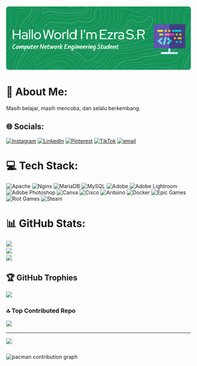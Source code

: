 

![Header](img/github-header-image%20(1).png)

# 💫 About Me:
Masih belajar, masih mencoba, dan selalu berkembang.


## 🌐 Socials:
[![Instagram](https://img.shields.io/badge/Instagram-%23E4405F.svg?logo=Instagram&logoColor=white)](https://instagram.com/eezrsr) [![LinkedIn](https://img.shields.io/badge/LinkedIn-%230077B5.svg?logo=linkedin&logoColor=white)](https://linkedin.com/in/EzraSeptianRafael) [![Pinterest](https://img.shields.io/badge/Pinterest-%23E60023.svg?logo=Pinterest&logoColor=white)](https://pinterest.com/7ngeus) [![TikTok](https://img.shields.io/badge/TikTok-%23000000.svg?logo=TikTok&logoColor=white)](https://tiktok.com/@7eus_rawr) [![email](https://img.shields.io/badge/Email-D14836?logo=gmail&logoColor=white)](mailto:ezrasr709@gmail.com) 

# 💻 Tech Stack:
![Apache](https://img.shields.io/badge/apache-%23D42029.svg?style=for-the-badge&logo=apache&logoColor=white) ![Nginx](https://img.shields.io/badge/nginx-%23009639.svg?style=for-the-badge&logo=nginx&logoColor=white) ![MariaDB](https://img.shields.io/badge/MariaDB-003545?style=for-the-badge&logo=mariadb&logoColor=white) ![MySQL](https://img.shields.io/badge/mysql-4479A1.svg?style=for-the-badge&logo=mysql&logoColor=white) ![Adobe](https://img.shields.io/badge/adobe-%23FF0000.svg?style=for-the-badge&logo=adobe&logoColor=white) ![Adobe Lightroom](https://img.shields.io/badge/Adobe%20Lightroom-31A8FF.svg?style=for-the-badge&logo=Adobe%20Lightroom&logoColor=white) ![Adobe Photoshop](https://img.shields.io/badge/adobe%20photoshop-%2331A8FF.svg?style=for-the-badge&logo=adobe%20photoshop&logoColor=white) ![Canva](https://img.shields.io/badge/Canva-%2300C4CC.svg?style=for-the-badge&logo=Canva&logoColor=white) ![Cisco](https://img.shields.io/badge/cisco-%23049fd9.svg?style=for-the-badge&logo=cisco&logoColor=black) ![Arduino](https://img.shields.io/badge/-Arduino-00979D?style=for-the-badge&logo=Arduino&logoColor=white) ![Docker](https://img.shields.io/badge/docker-%230db7ed.svg?style=for-the-badge&logo=docker&logoColor=white) ![Epic Games](https://img.shields.io/badge/epicgames-%23313131.svg?style=for-the-badge&logo=epicgames&logoColor=white) ![Riot Games](https://img.shields.io/badge/riotgames-D32936.svg?style=for-the-badge&logo=riotgames&logoColor=white) ![Steam](https://img.shields.io/badge/steam-%23000000.svg?style=for-the-badge&logo=steam&logoColor=white)
# 📊 GitHub Stats:
![](https://github-readme-stats.vercel.app/api?username=EzraStark&theme=radical&hide_border=false&include_all_commits=true&count_private=false)<br/>
![](https://nirzak-streak-stats.vercel.app/?user=EzraStark&theme=radical&hide_border=false)<br/>
![](https://github-readme-stats.vercel.app/api/top-langs/?username=EzraStark&theme=radical&hide_border=false&include_all_commits=true&count_private=false&layout=compact)

## 🏆 GitHub Trophies
![](https://github-profile-trophy.vercel.app/?username=EzraStark&theme=radical&no-frame=false&no-bg=false&margin-w=4)

### 🔝 Top Contributed Repo
![](https://github-contributor-stats.vercel.app/api?username=EzraStark&limit=5&theme=dark&combine_all_yearly_contributions=true)

---
[![](https://visitcount.itsvg.in/api?id=EzraStark&icon=0&color=0)](https://visitcount.itsvg.in)

###

<picture>
  <source media="(prefers-color-scheme: dark)" srcset="https://raw.githubusercontent.com/EzraStark/EzraStark/output/pacman-contribution-graph-dark.svg">
  <source media="(prefers-color-scheme: light)" srcset="https://raw.githubusercontent.com/EzraStark/EzraStark/output/pacman-contribution-graph.svg">
  <img alt="pacman contribution graph" src="https://raw.githubusercontent.com/EzraStark/EzraStark/output/pacman-contribution-graph.svg">
</picture>

###
